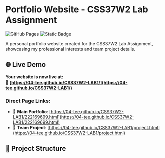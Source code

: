 # Portfolio Website - CSS37W2 Lab Assignment

![GitHub Pages](https://img.shields.io/badge/GitHub-Pages-brightgreen)
![Static Badge](https://img.shields.io/badge/Status-Live-success)

A personal portfolio website created for the CSS37W2 Lab Assignment, showcasing my professional interests and team project details.

## 🌐 Live Demo

**Your website is now live at:**  
🔗 **[https://04-tee.github.io/CSS37W2-LAB1/](https://04-tee.github.io/CSS37W2-LAB1/)**

### Direct Page Links:
- 📄 **Main Portfolio**: [https://04-tee.github.io/CSS37W2-LAB1/222169699.html](https://04-tee.github.io/CSS37W2-LAB1/222169699.html)
- 👥 **Team Project**: [https://04-tee.github.io/CSS37W2-LAB1/project.html](https://04-tee.github.io/CSS37W2-LAB1/project.html)

## 📁 Project Structure
